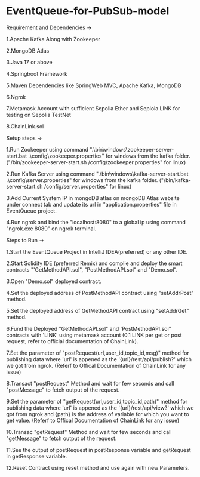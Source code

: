 # EventQueue-for-PubSub-model

Requirement and Dependencies ->

1.Apache Kafka Along with Zookeeper

2.MongoDB Atlas

3.Java 17 or above

4.Springboot Framework

5.Maven Dependencies like SpringWeb MVC, Apache Kafka, MongoDB

6.Ngrok

7.Metamask Account with sufficient Sepolia Ether and Seploia LINK for testing on Sepolia TestNet 

8.ChainLink.sol


Setup steps ->

1.Run Zookeeper using command ".\bin\windows\zookeeper-server-start.bat .\config\zookeeper.properties" for windows from the kafka folder.
("/bin/zookeeper-server-start.sh /config/zookeeper.properties" for linux)

2.Run Kafka Server using command ".\bin\windows\kafka-server-start.bat .\config\server.properties" for windows from the kafka folder.
("/bin/kafka-server-start.sh /config/server.properties" for linux)

3.Add Current System IP in mongoDB atlas on mongoDB Atlas website under connect tab and update its url in "application.properties" file in EventQueue project.

4.Run ngrok and bind the "localhost:8080" to a global ip using command "ngrok.exe 8080" on ngrok terminal.

Steps to Run ->

1.Start the EventQueue Project in IntelliJ IDEA(preferred) or any other IDE.

2.Start Solidity IDE (preferred Remix) and complie and deploy the smart contracts "'GetMethodAPI.sol", "PostMethodAPI.sol" and "Demo.sol".

3.Open "Demo.sol" deployed contract.

4.Set the deployed address of PostMethodAPI contract using "setAddrPost" method.

5.Set the deployed address of GetMethodAPI contract using "setAddrGet" method.

6.Fund the Deployed "GetMethodAPI.sol" and 'PostMethodAPI.sol" contracts with 'LINK' using metamask account (0.1 LINK per get or post request, refer to official documentation of ChainLink).

7.Set the parameter of "postRequest(url,user_id,topic_id,msg)" method for publishing data where 'url' is appened as the '{url}/rest/api/publish?' which we got from ngrok. (Referf to Offical Documentation of ChainLink for any issue)

8.Transact "postRequest" Method and wait for few seconds and call "postMessage" to fetch output of the request.

9.Set the parameter of "getRequest(url,user_id,topic_id,path)" method for publishing data where 'url' is appened as the '{url}/rest/api/view?' which we got from ngrok and {path} is the address of variable for which you want to get value. (Referf to Offical Documentation of ChainLink for any issue)

10.Transac "getRequest" Method and wait for few seconds and call "getMessage" to fetch output of the request.

11.See the output of postRequest in postResponse variable and getRequest in getResponse variable.

12.Reset Contract using reset method and use again with new Parameters.
